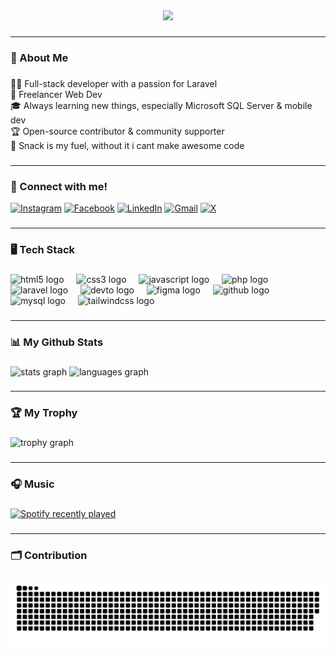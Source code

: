 <div align="center">
  <img height="150" src="https://i.ibb.co.com/wZ5D7Tm4/primary-logo.png"  />
</div>

###

---

<h3 align="left">🚀 About Me</h3>

###

<p align="left">👨‍💻 Full-stack developer with a passion for Laravel<br>🏢 Freelancer Web Dev<br>🎓 Always learning new things, especially Microsoft SQL Server & mobile dev<br>🏆 Open-source contributor & community supporter<br>🍪 Snack is my fuel, without it i cant make awesome code</p>

###

---

<h3 align="left">🔗 Connect with me!</h3>

<p align="left">
  <a href="https://instagram.com/kenndeclouv"><img alt="Instagram" src="https://img.shields.io/badge/Instagram-%23E4405F?style=flat&logo=instagram&logoColor=white&color=CF4E92"/></a>
  <a href="https://www.facebook.com/kenndeclouv"><img alt="Facebook" src="https://img.shields.io/badge/Facebook-%231877F2?style=flat&logo=facebook&logoColor=white&color=517EC6"/></a>
  <a href="https://www.linkedin.com/in/kenndeclouv/"><img alt="LinkedIn" src="https://img.shields.io/badge/LinkedIn-%230A66C2?style=flat&logo=linkedin&logoColor=white&color=3C7EBB"/></a>
  <a href="mailto:zuuliziluuz@gmail.com"><img alt="Gmail" src="https://img.shields.io/badge/Email-%23D14836?style=flat&logo=gmail&logoColor=white&color=E45B5B"/></a>
  <a href="https://x.com/kenndeclouv"><img alt="X" src="https://img.shields.io/twitter/follow/kenndeclouv"/></a>
</p>

###

---

<h3 align="left">🖥️ Tech Stack</h3>

###

<div align="left">
  <img src="https://skillicons.dev/icons?i=html" height="30" alt="html5 logo"  />
  <img width="12" />
  <img src="https://skillicons.dev/icons?i=css" height="30" alt="css3 logo"  />
  <img width="12" />
  <img src="https://skillicons.dev/icons?i=js" height="30" alt="javascript logo"  />
  <img width="12" />
  <img src="https://skillicons.dev/icons?i=php" height="30" alt="php logo"  />
  <img width="12" />
  <img src="https://skillicons.dev/icons?i=laravel" height="30" alt="laravel logo"  />
  <img width="12" />
  <img src="https://skillicons.dev/icons?i=devto" height="30" alt="devto logo"  />
  <img width="12" />
  <img src="https://skillicons.dev/icons?i=figma" height="30" alt="figma logo"  />
  <img width="12" />
  <img src="https://skillicons.dev/icons?i=github" height="30" alt="github logo"  />
  <img width="12" />
  <img src="https://skillicons.dev/icons?i=mysql" height="30" alt="mysql logo"  />
  <img width="12" />
  <img src="https://skillicons.dev/icons?i=tailwind" height="30" alt="tailwindcss logo"  />
</div>

###

---

<h3 align="left">📊 My Github Stats</h3>

###

<div align="left">
  <img src="https://github-readme-stats.vercel.app/api?username=KennDeClouv&hide_title=false&hide_rank=false&show_icons=true&include_all_commits=true&count_private=true&disable_animations=false&theme=tokyonight&locale=en&hide_border=true&custom_title=Kenndeclouv's%20stats" height="150" alt="stats graph"  />
  <img src="https://github-readme-stats.vercel.app/api/top-langs?username=KennDeClouv&locale=en&hide_title=false&layout=compact&card_width=320&langs_count=6&theme=tokyonight&hide_border=true&custom_title=Most%20used%20language" height="150" alt="languages graph"  />
</div>

###

---

<h3 align="left">🏆 My Trophy</h3>

###

<div align="left">
  <img src="https://github-profile-trophy.vercel.app?username=KennDeClouv&theme=darkhub&column=6&row=1&margin-w=6&margin-h=30&no-frame=false&order=4" height="150" alt="trophy graph"  />
</div>

###

---

<h3 align="left">🎧 Music</h3>

###

<div align="left">
  <a href="https://open.spotify.com/user/31qan4rbmsa6j2w5oivpjpxncpdq">
    <img src="https://spotify-recently-played-readme.vercel.app/api?user=31qan4rbmsa6j2w5oivpjpxncpdq&count=3&unique=false" alt="Spotify recently played"  />
  </a>
</div>

###

---

<h3 align="left">🗂️ Contribution</h3>

###

<img src="https://raw.githubusercontent.com/KennDeClouv/KennDeClouv/output/snake.svg" alt="Snake animation" />

###
